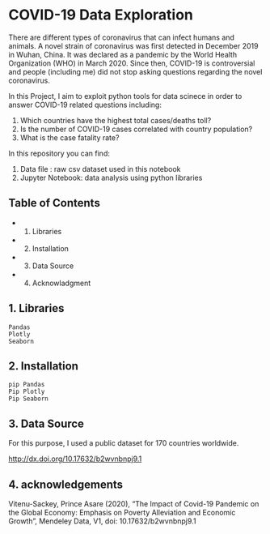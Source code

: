 # COVID-19 Data Exploration

There are different types of coronavirus that can infect humans and animals. A novel strain of coronavirus was first detected in December 2019 in Wuhan, China. It was declared as a pandemic by the World Health Organization (WHO) in March 2020. Since then, COVID-19 is controversial and people (including me) did not stop asking questions regarding the novel coronavirus.

In this Project, I aim to exploit python tools for data scinece in order to answer COVID-19 related questions including:

1. Which countries have the highest total cases/deaths toll?
2. Is the number of COVID-19 cases correlated with country population?
3. What is the case fatality rate?

In this repository you can find:

1. Data file : raw csv dataset used in this notebook
2. Jupyter Notebook: data analysis using python libraries
 

## Table of Contents
* 1. Libraries 
* 2. Installation
* 3. Data Source
* 4. Acknowladgment 

## 1. Libraries
    Pandas
    Plotly
    Seaborn
## 2. Installation

    pip Pandas
    Pip Plotly
    Pip Seaborn

## 3. Data Source

For this purpose, I used a public dataset for 170 countries worldwide.

http://dx.doi.org/10.17632/b2wvnbnpj9.1

## 4. acknowledgements

Vitenu-Sackey, Prince Asare (2020), “The Impact of Covid-19 Pandemic on the Global Economy: Emphasis on Poverty Alleviation and Economic Growth”, Mendeley Data, V1, doi: 10.17632/b2wvnbnpj9.1
